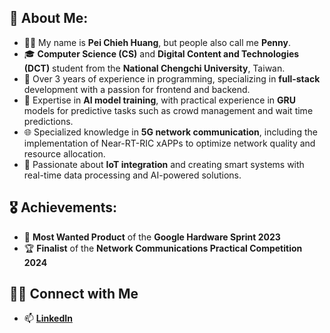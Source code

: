 ## 👋 About Me:
- 🙋‍♂️ My name is **Pei Chieh Huang**, but people also call me **Penny**.
- 🎓 **Computer Science (CS)** and **Digital Content and Technologies (DCT)** student from the **National Chengchi University**, Taiwan.
- 💼 Over 3 years of experience in programming, specializing in **full-stack** development with a passion for frontend and backend.
- 🤖 Expertise in **AI model training**, with practical experience in **GRU** models for predictive tasks such as crowd management and wait time predictions.
- 🌐 Specialized knowledge in **5G network communication**, including the implementation of Near-RT-RIC xAPPs to optimize network quality and resource allocation.
- 🌱 Passionate about **IoT integration** and creating smart systems with real-time data processing and AI-powered solutions.

## 🎖️ Achievements:
- 🥇 **Most Wanted Product** of the **Google Hardware Sprint 2023**
- 🏆 **Finalist** of the **Network Communications Practical Competition 2024**

## 🤝🏻 Connect with Me
- 📫 <a href="https://www.linkedin.com/in/pei-chieh-huang-1b44a1233/">**LinkedIn**</a>
<!--
**py-huang/py-huang** is a ✨ _special_ ✨ repository because its `README.md` (this file) appears on your GitHub profile.

Here are some ideas to get you started:

- 🔭 I’m currently working on ...
- 🌱 I’m currently learning ...
- 👯 I’m looking to collaborate on ...
- 🤔 I’m looking for help with ...
- 💬 Ask me about ...
- 📫 How to reach me: ...
- 😄 Pronouns: ...
- ⚡ Fun fact: ...
- 🌐 Built and launched several side projects featured on my [**Portfolio Website**]().

-->
